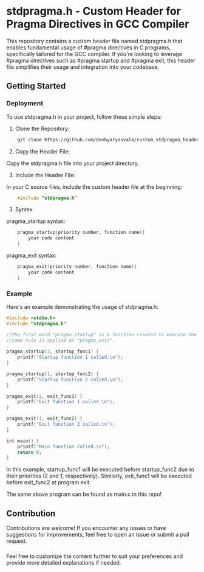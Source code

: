 
# stdpragma.h - Custom Header for Pragma Directives in GCC Compiler

This repository contains a custom header file named stdpragma.h that enables fundamental usage of #pragma directives in C programs, specifically tailored for the GCC compiler. If you're looking to leverage #pragma directives such as #pragma startup and #pragma exit, this header file simplifies their usage and integration into your codebase.



## Getting Started

### Deployment
To use stdpragma.h in your project, follow these simple steps:

1. Clone the Repository:
```bash
    git clone https://github.com/devbyaryanvala/custom_stdpragma_header.git
```
2. Copy the Header File:

Copy the stdpragma.h file into your project directory.

3. Include the Header File:

In your C source files, include the custom header file at the beginning:

```c
    #include "stdpragma.h"
```
3. Syntex

pragma_startup syntax:

```c
    pragma_startup(priority number, function name){
        your code content
    }
```
pragma_exit syntax:

```c
    pragma_exit(priority number, function name){
        your code content
    }
```
### Example
Here's an example demonstrating the usage of stdpragma.h:
```c
#include <stdio.h>
#include "stdpragma.h"

//the first word "pragma_startup" is a function created to execute the ud function at the 2nd priority (as the number 2 before coma denotes) then we have called the fucntion which should be executed as per their priority.
//same rule is applied on "pragma_exit".
 
pragma_startup(2, startup_func1) {
    printf("Startup function 1 called.\n");
}

pragma_startup(1, startup_func2) {
    printf("Startup function 2 called.\n");
}

pragma_exit(2, exit_func1) {
    printf("Exit function 1 called.\n");
}

pragma_exit(1, exit_func2) {
    printf("Exit function 2 called.\n");
}

int main() {
    printf("Main function called.\n");
    return 0;
}
```
In this example, startup_func1 will be executed before startup_func2 due to their priorities (2 and 1, respectively). Similarly, exit_func1 will be executed before exit_func2 at program exit.

The same above program can be found as main.c in this repo!

## Contribution

Contributions are welcome! If you encounter any issues or have suggestions for improvements, feel free to open an issue or submit a pull request.

###

Feel free to customize the content further to suit your preferences and provide more detailed explanations if needed.



